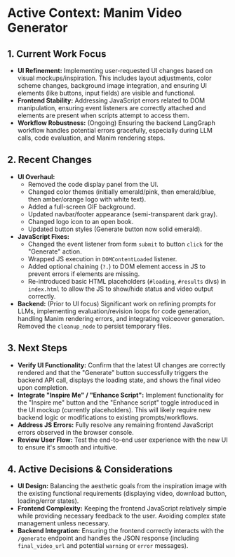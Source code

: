 # Active Context: Manim Video Generator

## 1. Current Work Focus

- **UI Refinement:** Implementing user-requested UI changes based on visual mockups/inspiration. This includes layout adjustments, color scheme changes, background image integration, and ensuring UI elements (like buttons, input fields) are visible and functional.
- **Frontend Stability:** Addressing JavaScript errors related to DOM manipulation, ensuring event listeners are correctly attached and elements are present when scripts attempt to access them.
- **Workflow Robustness:** (Ongoing) Ensuring the backend LangGraph workflow handles potential errors gracefully, especially during LLM calls, code evaluation, and Manim rendering steps.

## 2. Recent Changes

- **UI Overhaul:**
    - Removed the code display panel from the UI.
    - Changed color themes (initially emerald/pink, then emerald/blue, then amber/orange logo with white text).
    - Added a full-screen GIF background.
    - Updated navbar/footer appearance (semi-transparent dark gray).
    - Changed logo icon to an open book.
    - Updated button styles (Generate button now solid emerald).
- **JavaScript Fixes:**
    - Changed the event listener from form `submit` to button `click` for the "Generate" action.
    - Wrapped JS execution in `DOMContentLoaded` listener.
    - Added optional chaining (`?.`) to DOM element access in JS to prevent errors if elements are missing.
    - Re-introduced basic HTML placeholders (`#loading`, `#results` divs) in `index.html` to allow the JS to show/hide status and video output correctly.
- **Backend:** (Prior to UI focus) Significant work on refining prompts for LLMs, implementing evaluation/revision loops for code generation, handling Manim rendering errors, and integrating voiceover generation. Removed the `cleanup_node` to persist temporary files.

## 3. Next Steps

- **Verify UI Functionality:** Confirm that the latest UI changes are correctly rendered and that the "Generate" button successfully triggers the backend API call, displays the loading state, and shows the final video upon completion.
- **Integrate "Inspire Me" / "Enhance Script":** Implement functionality for the "Inspire me" button and the "Enhance script" toggle introduced in the UI mockup (currently placeholders). This will likely require new backend logic or modifications to existing prompts/workflows.
- **Address JS Errors:** Fully resolve any remaining frontend JavaScript errors observed in the browser console.
- **Review User Flow:** Test the end-to-end user experience with the new UI to ensure it's smooth and intuitive.

## 4. Active Decisions & Considerations

- **UI Design:** Balancing the aesthetic goals from the inspiration image with the existing functional requirements (displaying video, download button, loading/error states).
- **Frontend Complexity:** Keeping the frontend JavaScript relatively simple while providing necessary feedback to the user. Avoiding complex state management unless necessary.
- **Backend Integration:** Ensuring the frontend correctly interacts with the `/generate` endpoint and handles the JSON response (including `final_video_url` and potential `warning` or `error` messages). 